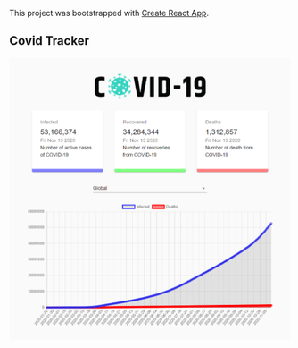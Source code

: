 This project was bootstrapped with [Create React App](https://github.com/facebook/create-react-app).

## Covid Tracker

![alt text](https://github.com/PabloMaly/covid-tracker/blob/master/Screenshot%202020-11-13%20180814.png)
